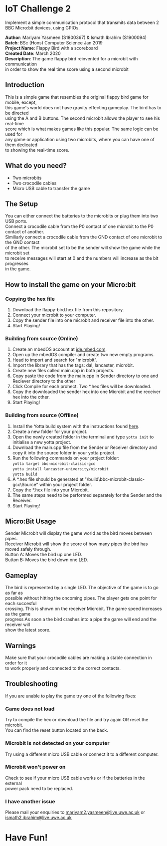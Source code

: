 # IoT Challenge 2
Implement a simple communication protocol that transmits data between 2 BBC Micro:bit devices, using GPIOs.

**Author**: Mariyam Yasmeen (S1800367) & Ismath Ibrahim (S1900094)\
**Batch**: BSc (Hons) Computer Science Jan 2019\
**Project Name**: Flappy Bird with a scoreboard\
**Created Date**: March 2020\
**Description**: The game flappy bird reinvented for a microbit with communication\
in order to show the real time score using a second microbit


## Introduction  
This is a simple game that resembles the original flappy bird game for mobile, except,\
this game's world does not have gravity effecting gameplay. The bird has to be directed \
using the A and B buttons. The second microbit allows the player to see his real-time\
score which is what makes games like this popular. The same logic can be used for\
any game or application using two microbits, where you can have one of them dedicated\
to showing the real-time score. 

## What do you need?
* Two microbits
* Two crocodile cables
* Micro USB cable to transfer the game

## The Setup
You can either connect the batteries to the microbits or plug them into two USB ports.\
Connect a crocodile cable from the P0 contact of one microbit to the P0 contact of another.\
Similiarly connect a crocodile cable from the GND contact of one microbit to the GND contact\
of the other. The microbit set to be the sender will show the game while the microbit set\
to receive messages will start at 0 and the numbers will increase as the bit progresses\
in the game. 

## How to install the game on your Micro:bit

### Copying the hex file
1. Download the flappy-bird.hex file from this repository.
2. Connect your microbit to your computer.
3. Copy the sender file into one microbit and receiver file into the other.  
4. Start Playing!

### Building from source (Online)

1. Create an mbedOS account at [ide.mbed.com](ide.mbed.com).
2. Open up the mbedOS compiler and create two new empty programs.
3. Head to import and search for "microbit".
4. Import the library that has the tags: dal, lancaster, microbit.
5. Create new files called main.cpp in both projects.
6. Copy paste the code from the main.cpp in Sender directory to one and Reciever directory to the other
7. Click Compile for each prohect. Two *.hex files will be downloaded.
8. Copy the downloaded the sender hex into one Microbit and the receiver hex into the other.
9. Start Playing!  

### Building from source (Offline)
1. Install the Yotta build system with the instructions found [here](http://docs.yottabuild.org/#installing).
2. Create a new folder for your project.
3. Open the newly created folder in the terminal and type `yotta init` to initialise a new yotta project.
4. Download the main.cpp file from the Sender or Receiver directory and copy it into the source folder in your yotta project.
5. Run the following commands on your project folder:  
    `yotta target bbc-microbit-classic-gcc`  
    `yotta install lancaster-university/microbit`  
    `yotta build`  
6. A *.hex file should be generated at "\build\bbc-microbit-classic-gcc\Source" within your project folder.
7. Copy the *.hex file into your Microbit.
8. The same steps need to be performed separately for the Sender and the Receiver.
9. Start Playing!  

## Micro:Bit Usage
Sender Microbit will display the game world as the bird moves between pipes. \
Receiver Microbit will show the score of how many pipes the bird has moved safely through. \
Button A: Moves the bird up one LED. \
Button B: Moves the bird down one LED. 

## Gameplay
The bird is represented by a single LED. The objective of the game is to go as far as \
possible without hitting the oncoming pipes. The player gets one point for each succesful\
crossing. This is shown on the receiver Microbit. The game speed increases as the game\
progress.As soon a the bird crashes into a pipe the game will end and the receiver will\
show the latest score. 

## Warnings
Make sure that your crocodile cables are making a stable connection in order for it\
to work properly and connected to the correct contacts. 

## Troubleshooting
If you are unable to play the game try one of the following fixes:

### Game does not load
Try to compile the hex or download the file and try again OR reset the microbit.\
You can find the reset button located on the back.

### Microbit is not detected on your computer
Try using a different micro USB cable or connect it to a different computer.

### Microbit won't power on
Check to see if your micro USB cable works or if the batteries in the external\
power pack need to be replaced.

### I have another issue 
Please mail your enquiries to mariyam2.yasmeen@live.uwe.ac.uk or ismath2.ibrahim@live.uwe.ac.uk

# Have Fun!

